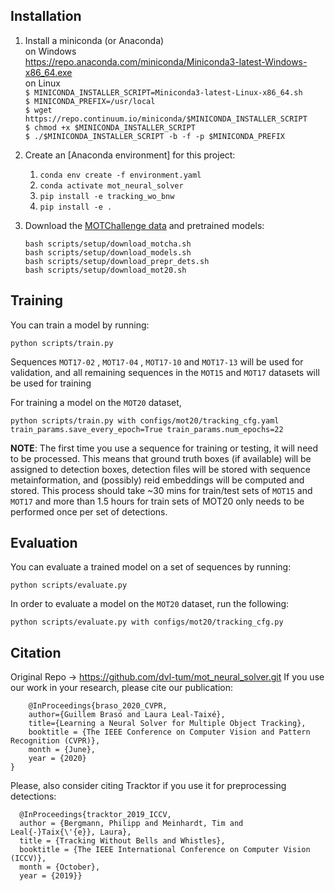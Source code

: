 
## Installation 
1. Install a miniconda (or Anaconda)  
   on Windows  
      https://repo.anaconda.com/miniconda/Miniconda3-latest-Windows-x86_64.exe  
   on Linux  
      `$ MINICONDA_INSTALLER_SCRIPT=Miniconda3-latest-Linux-x86_64.sh`  
      `$ MINICONDA_PREFIX=/usr/local`  
      `$ wget https://repo.continuum.io/miniconda/$MINICONDA_INSTALLER_SCRIPT`  
      `$ chmod +x $MINICONDA_INSTALLER_SCRIPT`  
      `$ ./$MINICONDA_INSTALLER_SCRIPT -b -f -p $MINICONDA_PREFIX`  
 
2. Create an [Anaconda environment] for this project:
    1. `conda env create -f environment.yaml`
    2. `conda activate mot_neural_solver`
    3. `pip install -e tracking_wo_bnw`
    4. `pip install -e .`

3. Download the [MOTChallenge data](https://motchallenge.net/) and pretrained models:
    ```
    bash scripts/setup/download_motcha.sh
    bash scripts/setup/download_models.sh
    bash scripts/setup/download_prepr_dets.sh
    bash scripts/setup/download_mot20.sh
    ```

## Training
You can train a model by running:
```
python scripts/train.py 
```
Sequences `MOT17-02` , `MOT17-04` , `MOT17-10` and `MOT17-13` will be used for validation, and all remaining sequences in the `MOT15`
and `MOT17` datasets will be used for training

For training a model on the `MOT20` dataset,
```
python scripts/train.py with configs/mot20/tracking_cfg.yaml train_params.save_every_epoch=True train_params.num_epochs=22
```

**NOTE**: The first time you use a sequence for training or testing, it will need to be processed. This means that
ground truth boxes (if available) will be assigned to detection boxes, detection files will be stored with sequence metainformation, and (possibly) reid embeddings
will be computed and stored. This process should take ~30 mins for train/test sets of `MOT15` and `MOT17` and more than 1.5 hours for train sets of MOT20 only needs to be performed once per set of detections. 

## Evaluation
You can evaluate a trained model on a set of sequences by running:
```
python scripts/evaluate.py 
```  
In order to evaluate a model on the `MOT20` dataset, run the following:
```
python scripts/evaluate.py with configs/mot20/tracking_cfg.py 
```


## Citation
Original Repo -> https://github.com/dvl-tum/mot_neural_solver.git
 If you use our work in your research, please cite our publication:

```
    @InProceedings{braso_2020_CVPR,
    author={Guillem Brasó and Laura Leal-Taixé},
    title={Learning a Neural Solver for Multiple Object Tracking},
    booktitle = {The IEEE Conference on Computer Vision and Pattern Recognition (CVPR)},
    month = {June},
    year = {2020}
}
```
Please, also consider citing Tracktor if you use it for preprocessing detections:
```
  @InProceedings{tracktor_2019_ICCV,
  author = {Bergmann, Philipp and Meinhardt, Tim and Leal{-}Taix{\'{e}}, Laura},
  title = {Tracking Without Bells and Whistles},
  booktitle = {The IEEE International Conference on Computer Vision (ICCV)},
  month = {October},
  year = {2019}}
```






